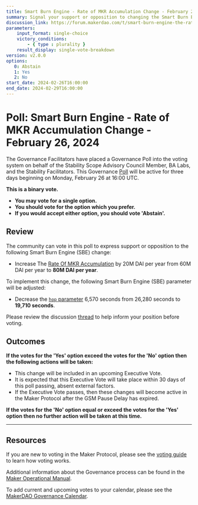 ```yaml
---
title: Smart Burn Engine - Rate of MKR Accumulation Change - February 26, 2024
summary: Signal your support or opposition to changing the Smart Burn Engine Rate of MKR Accumulation.
discussion_link: https://forum.makerdao.com/t/smart-burn-engine-the-rate-of-mkr-accumulation-reconfiguration-and-transaction-analysis-parameter-reconfiguration-update-5/23737
parameters:
    input_format: single-choice
    victory_conditions:
        - { type : plurality }
    result_display: single-vote-breakdown
version: v2.0.0
options:
   0: Abstain
   1: Yes
   2: No
start_date: 2024-02-26T16:00:00
end_date: 2024-02-29T16:00:00
---
```

# Poll: Smart Burn Engine - Rate of MKR Accumulation Change - February 26, 2024

The Governance Facilitators have placed a Governance Poll into the voting system on behalf of the Stability Scope Advisory Council Member, BA Labs, and the Stability Facilitators. This Governance [Poll](https://manual.makerdao.com/governance/governance-cycle/weekly-governance-cycle#weekly-governance-cycle-definitions-mip16c1) will be active for three days beginning on Monday, February 26 at 16:00 UTC.

**This is a binary vote.**
- **You may vote for a single option.**
- **You should vote for the option which you prefer.**
- **If you would accept either option, you should vote 'Abstain'.**

## Review

The community can vote in this poll to express support or opposition to the following Smart Burn Engine (SBE) change:

- Increase The [Rate Of MKR Accumulation](https://mips.makerdao.com/mips/details/MIP104#9-1-2a) by 20M DAI per year from 60M DAI per year to **80M DAI per year**.

To implement this change, the following Smart Burn Engine (SBE) parameter will be adjusted:

- Decrease the [`hop` parameter](https://mips.makerdao.com/mips/details/MIP104#9-1-3-1a) 6,570 seconds from 26,280 seconds to **19,710 seconds**.

Please review the discussion [thread](https://forum.makerdao.com/t/smart-burn-engine-the-rate-of-mkr-accumulation-reconfiguration-and-transaction-analysis-parameter-reconfiguration-update-5/23737) to help inform your position before voting.

## Outcomes

**If the votes for the 'Yes' option exceed the votes for the 'No' option then the following actions will be taken:**

* This change will be included in an upcoming Executive Vote.
* It is expected that this Executive Vote will take place within 30 days of this poll passing, absent external factors.
* If the Executive Vote passes, then these changes will become active in the Maker Protocol after the GSM Pause Delay has expired.

**If the votes for the 'No' option equal or exceed the votes for the 'Yes' option then no further action will be taken at this time.**

---

## Resources

If you are new to voting in the Maker Protocol, please see the [voting guide](https://manual.makerdao.com/governance/voting-in-makerdao/on-chain-governance) to learn how voting works.

Additional information about the Governance process can be found in the [Maker Operational Manual](https://manual.makerdao.com).

To add current and upcoming votes to your calendar, please see the [MakerDAO Governance Calendar](https://manual.makerdao.com/makerdao/calendars/governance-calendar).